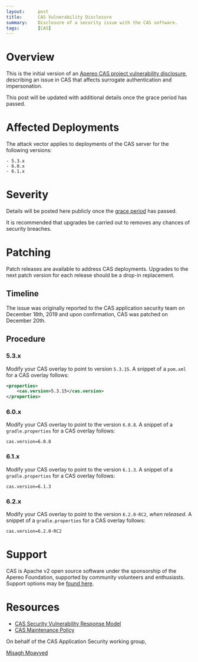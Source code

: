 ```yaml
---
layout:     post
title:      CAS Vulnerability Disclosure
summary:    Disclosure of a security issue with the CAS software.
tags:       [CAS]
---
```


# Overview

This is the initial version of an [Apereo CAS project vulnerability disclosure](https://apereo.github.io/cas/developer/Sec-Vuln-Response.html), describing an issue 
in CAS that affects surrogate authentication and impersonation.

This post will be updated with additional details once the grace period has passed.

# Affected Deployments

The attack vector applies to deployments of the CAS server for the following versions:

```    
- 5.3.x
- 6.0.x
- 6.1.x
```

# Severity

Details will be posted here publicly once the [grace period](https://apereo.github.io/cas/developer/Sec-Vuln-Response.html) has passed.

It is recommended that upgrades be carried out to removes any chances of security breaches.

# Patching

Patch releases are available to address CAS deployments. Upgrades to the next patch version for each release should be a drop-in replacement.

## Timeline

The issue was originally reported to the CAS application security team on December 18th, 2019 and upon confirmation, CAS was patched on December 20th.

## Procedure

### 5.3.x

Modify your CAS overlay to point to version `5.3.15`. A snippet of a `pom.xml` for a CAS overlay follows:

```xml
<properties>
    <cas.version>5.3.15</cas.version>
</properties>
```      

### 6.0.x

Modify your CAS overlay to point to the version `6.0.8`. A snippet of a `gradle.properties` for a CAS overlay follows:

```properties
cas.version=6.0.8
```

### 6.1.x

Modify your CAS overlay to point to the version `6.1.3`. A snippet of a `gradle.properties` for a CAS overlay follows:

```properties
cas.version=6.1.3
```

### 6.2.x

Modify your CAS overlay to point to the version `6.2.0-RC2`, *when released*. A snippet of a `gradle.properties` for a CAS overlay follows:

```properties
cas.version=6.2.0-RC2
```

# Support

CAS is Apache v2 open source software under the sponsorship of the Apereo Foundation, supported by community 
volunteers and enthusiasts. Support options may be [found here](https://apereo.github.io/cas/Support.html).

# Resources

* [CAS Security Vulnerability Response Model](https://apereo.github.io/cas/developer/Sec-Vuln-Response.html)
* [CAS Maintenance Policy](https://apereo.github.io/cas/developer/Maintenance-Policy.html)

On behalf of the CAS Application Security working group,

[Misagh Moayyed](https://fawnoos.com)
